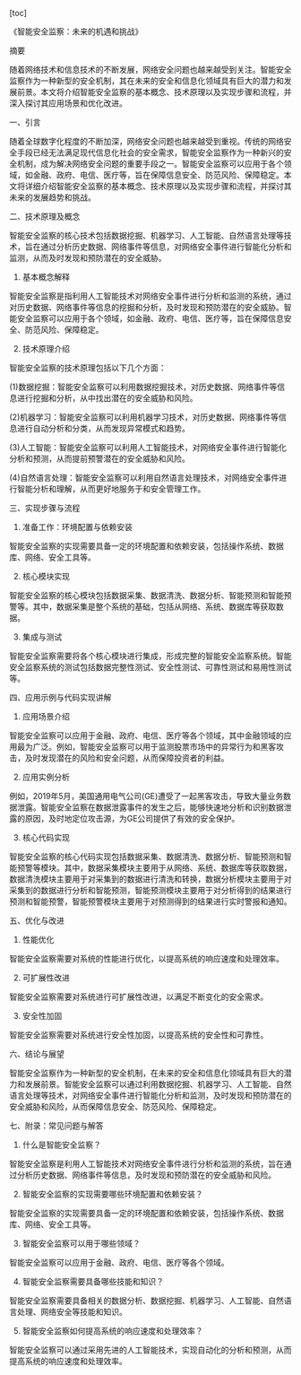 
[toc]                    
                
                
《智能安全监察：未来的机遇和挑战》

摘要

随着网络技术和信息技术的不断发展，网络安全问题也越来越受到关注。智能安全监察作为一种新型的安全机制，其在未来的安全和信息化领域具有巨大的潜力和发展前景。本文将介绍智能安全监察的基本概念、技术原理以及实现步骤和流程，并深入探讨其应用场景和优化改进。

一、引言

随着全球数字化程度的不断加深，网络安全问题也越来越受到重视。传统的网络安全手段已经无法满足现代信息化社会的安全需求，智能安全监察作为一种新兴的安全机制，成为解决网络安全问题的重要手段之一。智能安全监察可以应用于各个领域，如金融、政府、电信、医疗等，旨在保障信息安全、防范风险、保障稳定。本文将详细介绍智能安全监察的基本概念、技术原理以及实现步骤和流程，并探讨其未来的发展趋势和挑战。

二、技术原理及概念

智能安全监察的核心技术包括数据挖掘、机器学习、人工智能、自然语言处理等技术，旨在通过分析历史数据、网络事件等信息，对网络安全事件进行智能化分析和监测，从而及时发现和预防潜在的安全威胁。

1. 基本概念解释

智能安全监察是指利用人工智能技术对网络安全事件进行分析和监测的系统，通过对历史数据、网络事件等信息的挖掘和分析，及时发现和预防潜在的安全威胁。智能安全监察可以应用于各个领域，如金融、政府、电信、医疗等，旨在保障信息安全、防范风险、保障稳定。

2. 技术原理介绍

智能安全监察的技术原理包括以下几个方面：

(1)数据挖掘：智能安全监察可以利用数据挖掘技术，对历史数据、网络事件等信息进行挖掘和分析，从中找出潜在的安全威胁和风险。

(2)机器学习：智能安全监察可以利用机器学习技术，对历史数据、网络事件等信息进行自动分析和分类，从而发现异常模式和趋势。

(3)人工智能：智能安全监察可以利用人工智能技术，对网络安全事件进行智能化分析和预测，从而提前预警潜在的安全威胁和风险。

(4)自然语言处理：智能安全监察可以利用自然语言处理技术，对网络安全事件进行智能分析和理解，从而更好地服务于和安全管理工作。

三、实现步骤与流程

1. 准备工作：环境配置与依赖安装

智能安全监察的实现需要具备一定的环境配置和依赖安装，包括操作系统、数据库、网络、安全工具等。

2. 核心模块实现

智能安全监察的核心模块包括数据采集、数据清洗、数据分析、智能预测和智能预警等。其中，数据采集是整个系统的基础，包括从网络、系统、数据库等获取数据。

3. 集成与测试

智能安全监察需要将各个核心模块进行集成，形成完整的智能安全监察系统。智能安全监察系统的测试包括数据完整性测试、安全性测试、可靠性测试和易用性测试等。

四、应用示例与代码实现讲解

1. 应用场景介绍

智能安全监察可以应用于金融、政府、电信、医疗等各个领域，其中金融领域的应用最为广泛。例如，智能安全监察可以用于监测股票市场中的异常行为和黑客攻击，及时发现潜在的风险和安全问题，从而保障投资者的利益。

2. 应用实例分析

例如，2019年5月，美国通用电气公司(GE)遭受了一起黑客攻击，导致大量业务数据泄露。智能安全监察在数据泄露事件的发生之后，能够快速地分析和识别数据泄露的原因，及时地定位攻击源，为GE公司提供了有效的安全保护。

3. 核心代码实现

智能安全监察的核心代码实现包括数据采集、数据清洗、数据分析、智能预测和智能预警等模块。其中，数据采集模块主要用于从网络、系统、数据库等获取数据，数据清洗模块主要用于对采集到的数据进行清洗和转换，数据分析模块主要用于对采集到的数据进行分析和智能预测，智能预测模块主要用于对分析得到的结果进行预测和智能预警，智能预警模块主要用于对预测得到的结果进行实时警报和通知。

五、优化与改进

1. 性能优化

智能安全监察需要对系统的性能进行优化，以提高系统的响应速度和处理效率。

2. 可扩展性改进

智能安全监察需要对系统进行可扩展性改进，以满足不断变化的安全需求。

3. 安全性加固

智能安全监察需要对系统进行安全性加固，以提高系统的安全性和可靠性。

六、结论与展望

智能安全监察作为一种新型的安全机制，在未来的安全和信息化领域具有巨大的潜力和发展前景。智能安全监察可以通过利用数据挖掘、机器学习、人工智能、自然语言处理等技术，对网络安全事件进行智能化分析和监测，及时发现和预防潜在的安全威胁和风险，从而保障信息安全、防范风险、保障稳定。

七、附录：常见问题与解答

1. 什么是智能安全监察？

智能安全监察是利用人工智能技术对网络安全事件进行分析和监测的系统，旨在通过分析历史数据、网络事件等信息，及时发现和预防潜在的安全威胁和风险。

2. 智能安全监察的实现需要哪些环境配置和依赖安装？

智能安全监察的实现需要具备一定的环境配置和依赖安装，包括操作系统、数据库、网络、安全工具等。

3. 智能安全监察可以用于哪些领域？

智能安全监察可以应用于金融、政府、电信、医疗等各个领域。

4. 智能安全监察需要具备哪些技能和知识？

智能安全监察需要具备相关的数据分析、数据挖掘、机器学习、人工智能、自然语言处理、网络安全等技能和知识。

5. 智能安全监察如何提高系统的响应速度和处理效率？

智能安全监察可以通过采用先进的人工智能技术，实现自动化的分析和预测，从而提高系统的响应速度和处理效率。

